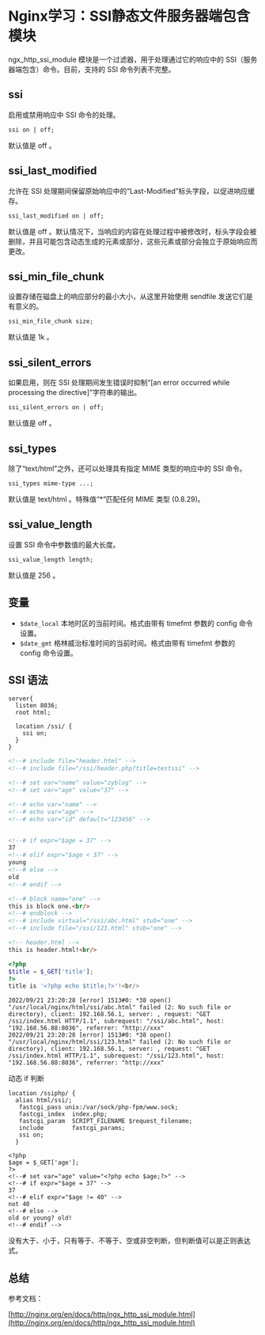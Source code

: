# Nginx学习：SSI静态文件服务器端包含模块



ngx_http_ssi_module 模块是一个过滤器，用于处理通过它的响应中的 SSI（服务器端包含）命令。目前，支持的 SSI 命令列表不完整。



## ssi

启用或禁用响应中 SSI 命令的处理。

```nginx
ssi on | off;
```

默认值是 off 。

## ssi_last_modified

允许在 SSI 处理期间保留原始响应中的“Last-Modified”标头字段，以促进响应缓存。

```nginx
ssi_last_modified on | off;
```

默认值是 off 。默认情况下，当响应的内容在处理过程中被修改时，标头字段会被删除，并且可能包含动态生成的元素或部分，这些元素或部分会独立于原始响应而更改。

## ssi_min_file_chunk

设置存储在磁盘上的响应部分的最小大小，从这里开始使用 sendfile 发送它们是有意义的。

```nginx
ssi_min_file_chunk size;
```

默认值是 1k 。

## ssi_silent_errors

如果启用，则在 SSI 处理期间发生错误时抑制“[an error occurred while processing the directive]”字符串的输出。

```shell
ssi_silent_errors on | off;
```

默认值是 off 。

## ssi_types

除了“text/html”之外，还可以处理具有指定 MIME 类型的响应中的 SSI 命令。

```nginx
ssi_types mime-type ...;
```

默认值是 text/html 。特殊值“*”匹配任何 MIME 类型 (0.8.29)。

## ssi_value_length

设置 SSI 命令中参数值的最大长度。

```nginx
ssi_value_length length;
```

默认值是 256 。

## 变量

- `$date_local` 本地时区的当前时间。格式由带有 timefmt 参数的 config 命令设置。
- `$date_gmt` 格林威治标准时间的当前时间。格式由带有 timefmt 参数的 config 命令设置。

## SSI 语法



```nginx
server{
  listen 8036;
  root html;

  location /ssi/ {
    ssi on;
  }
}
```



```html
<!--# include file="header.html" -->
<!--# include file="/ssi/header.php?title=testssi" -->

<!--# set var="name" value="zyblog" -->
<!--# set var="age" value="37" -->

<!--# echo var="name" -->
<!--# echo var="age" -->
<!--# echo var="id" default="123456" -->


<!--# if expr="$age = 37" -->
37
<!--# elif expr="$age < 37" -->
young
<!--# else -->
old
<!--# endif -->

<!--# block name="one" -->
this is block one.<br/>
<!--# endblock -->
<!--# include virtual="/ssi/abc.html" stub="one" -->
<!--# include file="/ssi/123.html" stub="one" -->
```



```html
<!-- header.html -->
this is header.html!<br/>
```



```php
<?php
$title = $_GET['title'];
?>
title is '<?php echo $title;?>'!<br/>
```









```shell
2022/09/21 23:20:28 [error] 1513#0: *38 open() "/usr/local/nginx/html/ssi/abc.html" failed (2: No such file or directory), client: 192.168.56.1, server: , request: "GET /ssi/index.html HTTP/1.1", subrequest: "/ssi/abc.html", host: "192.168.56.88:8036", referrer: "http://xxx"
2022/09/21 23:20:28 [error] 1513#0: *38 open() "/usr/local/nginx/html/ssi/123.html" failed (2: No such file or directory), client: 192.168.56.1, server: , request: "GET /ssi/index.html HTTP/1.1", subrequest: "/ssi/123.html", host: "192.168.56.88:8036", referrer: "http://xxx"
```



动态 if 判断

```nginx
location /ssiphp/ {
  alias html/ssi/;
   fastcgi_pass unix:/var/sock/php-fpm/www.sock;
   fastcgi_index  index.php;
   fastcgi_param  SCRIPT_FILENAME $request_filename;
   include        fastcgi_params;
   ssi on;
  }
```



```shell
<?php
$age = $_GET['age'];
?>
<!--# set var="age" value="<?php echo $age;?>" -->
<!--# if expr="$age = 37" -->
37
<!--# elif expr="$age != 40" -->
not 40
<!--# else -->
old or young? old!
<!--# endif -->
```

没有大于、小于，只有等于、不等于、空或非空判断，但判断值可以是正则表达式。



## 总结





参考文档：

[http://nginx.org/en/docs/http/ngx_http_ssi_module.html](http://nginx.org/en/docs/http/ngx_http_ssi_module.html)